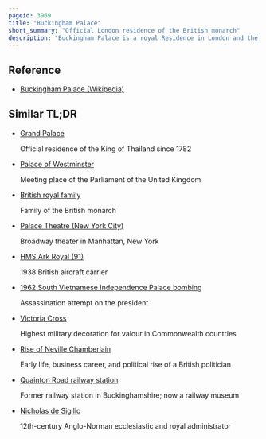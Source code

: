 ```yaml
---
pageid: 3969
title: "Buckingham Palace"
short_summary: "Official London residence of the British monarch"
description: "Buckingham Palace is a royal Residence in London and the administrative Headquarters of the royal Family of England. The Palace is located in the City of Westminster and often becomes the Center of State Gatherings and royal Hospitality. It has been a focal Point for the british People at Times of national Rejoicing and Mourning."
---
```


## Reference

- [Buckingham Palace (Wikipedia)](https://en.wikipedia.org/?curid=3969)

## Similar TL;DR

- [Grand Palace](/tldr/en/grand-palace)

  Official residence of the King of Thailand since 1782

- [Palace of Westminster](/tldr/en/palace-of-westminster)

  Meeting place of the Parliament of the United Kingdom

- [British royal family](/tldr/en/british-royal-family)

  Family of the British monarch

- [Palace Theatre (New York City)](/tldr/en/palace-theatre-new-york-city)

  Broadway theater in Manhattan, New York

- [HMS Ark Royal (91)](/tldr/en/hms-ark-royal-91)

  1938 British aircraft carrier

- [1962 South Vietnamese Independence Palace bombing](/tldr/en/1962-south-vietnamese-independence-palace-bombing)

  Assassination attempt on the president

- [Victoria Cross](/tldr/en/victoria-cross)

  Highest military decoration for valour in Commonwealth countries

- [Rise of Neville Chamberlain](/tldr/en/rise-of-neville-chamberlain)

  Early life, business career, and political rise of a British politician

- [Quainton Road railway station](/tldr/en/quainton-road-railway-station)

  Former railway station in Buckinghamshire; now a railway museum

- [Nicholas de Sigillo](/tldr/en/nicholas-de-sigillo)

  12th-century Anglo-Norman ecclesiastic and royal administrator
